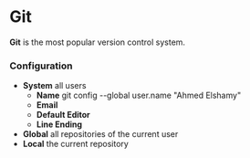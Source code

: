# Git
**Git** is the most popular version control system.

### Configuration
* **System** all users
  * **Name**
    git config --global user.name "Ahmed Elshamy"
  * **Email**
  * **Default Editor**
  * **Line Ending**
* **Global** all repositories of the current user
* **Local** the current repository

